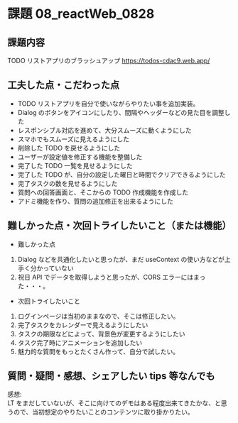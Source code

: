 # 課題 08_reactWeb_0828

## 課題内容

TODO リストアプリのブラッシュアップ
https://todos-cdac9.web.app/

## 工夫した点・こだわった点

- TODO リストアプリを自分で使いながらやりたい事を追加実装。
- Dialog のボタンをアイコンにしたり、間隔やヘッダーなどの見た目を調整した
- レスポンシブル対応を進めて、大分スムーズに動くようにした
- スマホでもスムーズに見えるようにした
- 削除した TODO を戻せるようにした
- ユーザーが設定値を修正する機能を整備した
- 完了した TODO 一覧を見せるようにした
- 完了した TODO が、自分の設定した曜日と時間でクリアできるようにした
- 完了タスクの数を見せるようにした
- 質問への回答画面と、そこからの TODO 作成機能を作成した
- アドミ機能を作り、質問の追加修正を出来るようにした

## 難しかった点・次回トライしたいこと（または機能）

- 難しかった点

1. Dialog などを共通化したいと思ったが、まだ useContext の使い方などが上手く分かっていない
1. 祝日 API でデータを取得しようと思ったが、CORS エラーにはまった・・・。

- 次回トライしたいこと

1. ログインページは当初のままなので、そこは修正したい。
1. 完了タスクをカレンダーで見えるようにしたい
1. タスクの期限などによって、背景色が変更するようにしたい
1. タスク完了時にアニメーションを追加したい
1. 魅力的な質問をもっとたくさん作って、自分で試したい。

## 質問・疑問・感想、シェアしたい tips 等なんでも

感想:  
LT をまだしていないが、そこに向けてのデモはある程度出来てきたかな、と思うので、当初想定のやりたいことのコンテンツに取り掛かりたい。
